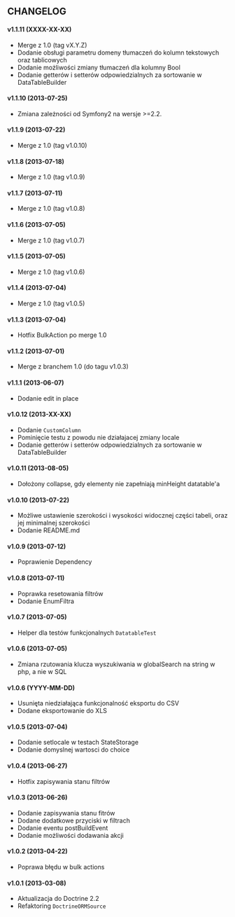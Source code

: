 ## CHANGELOG ##

#### v1.1.11 (XXXX-XX-XX) ####
- Merge z 1.0 (tag vX.Y.Z)
- Dodanie obsługi parametru domeny tłumaczeń do kolumn tekstowych oraz tablicowych
- Dodanie możliwości zmiany tłumaczeń dla kolumny Bool
- Dodanie getterów i setterów odpowiedzialnych za sortowanie w DataTableBuilder

#### v1.1.10 (2013-07-25) ####
- Zmiana zależności od Symfony2 na wersje >=2.2.

#### v1.1.9 (2013-07-22)
- Merge z 1.0 (tag v1.0.10)

#### v1.1.8 (2013-07-18)
- Merge z 1.0 (tag v1.0.9)

#### v1.1.7 (2013-07-11)
- Merge z 1.0 (tag v1.0.8)

#### v1.1.6 (2013-07-05)
- Merge z 1.0 (tag v1.0.7)

#### v1.1.5 (2013-07-05)
- Merge z 1.0 (tag v1.0.6)

#### v1.1.4 (2013-07-04)
- Merge z 1.0 (tag v1.0.5)

#### v1.1.3 (2013-07-04)
- Hotfix BulkAction po merge 1.0

#### v1.1.2 (2013-07-01)
- Merge z branchem 1.0 (do tagu v1.0.3)

#### v1.1.1 (2013-06-07) ####
- Dodanie edit in place

#### v1.0.12 (2013-XX-XX) ####
- Dodanie `CustomColumn`
- Pominięcie testu z powodu nie działajacej zmiany locale
- Dodanie getterów i setterów odpowiedzialnych za sortowanie w DataTableBuilder

#### v1.0.11 (2013-08-05) ####
- Dołożony collapse, gdy elementy nie zapełniają minHeight datatable'a

#### v1.0.10 (2013-07-22) ####
- Możliwe ustawienie szerokości i wysokości widocznej części tabeli, oraz jej minimalnej szerokości
- Dodanie README.md

#### v1.0.9 (2013-07-12) ####
- Poprawienie Dependency

#### v1.0.8 (2013-07-11) ####
- Poprawka resetowania filtrów
- Dodanie EnumFiltra

#### v1.0.7 (2013-07-05) ####
- Helper dla testów funkcjonalnych `DatatableTest`

#### v1.0.6 (2013-07-05) ####
- Zmiana rzutowania klucza wyszukiwania w globalSearch na string w php, a nie w SQL

#### v1.0.6 (YYYY-MM-DD) ####
- Usunięta niedziałająca funkcjonalność eksportu do CSV
- Dodane eksportowanie do XLS

#### v1.0.5 (2013-07-04) ####
- Dodanie setlocale w testach StateStorage
- Dodanie domyslnej wartosci do choice

#### v1.0.4 (2013-06-27) ####
- Hotfix zapisywania stanu filtrów

#### v1.0.3 (2013-06-26) ####
- Dodanie zapisywania stanu fitrów
- Dodane dodatkowe przyciski w filtrach
- Dodanie eventu postBuildEvent
- Dodanie możliwości dodawania akcji

#### v1.0.2 (2013-04-22) ####
- Poprawa błędu w bulk actions

#### v1.0.1 (2013-03-08) ####
- Aktualizacja do Doctrine 2.2
- Refaktoring `DoctrineORMSource`

